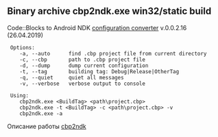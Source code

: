 
## Binary archive cbp2ndk.exe win32/static build

Code::Blocks to Android NDK [configuration converter](https://github.com/ClnViewer/Code-Blocks-Android-NDK/raw/master/cbp2ndk/dist/cbp2ndk.zip) v.0.0.2.16 (26.04.2019)

     Options:
        -a, --auto      find .cbp project file from current directory
        -c, --cbp       path to .cbp project file
        -d, --dump      dump current configuration
        -t, --tag       building tag: Debug|Release|OtherTag
        -q, --quiet     quiet all messages
        -v, --verbose   verbose output to console

     Using:
        cbp2ndk.exe <BuildTag> <path\project.cbp>
        cbp2ndk.exe -t <BuildTag> -c <path\project.cbp> -v
        cbp2ndk.exe -a

Описание работы [cbp2ndk](https://clnviewer.github.io/Code-Blocks-Android-NDK/CBP2NDK.html)

